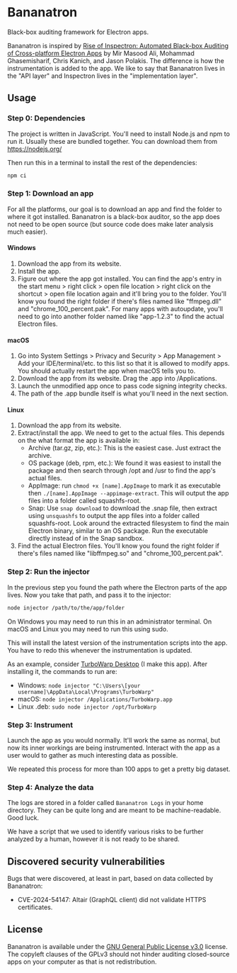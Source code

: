# Bananatron

Black-box auditing framework for Electron apps.

Bananatron is inspired by [Rise of Inspectron: Automated Black-box Auditing of Cross-platform Electron Apps](https://www.usenix.org/conference/usenixsecurity24/presentation/ali) by Mir Masood Ali, Mohammad Ghasemisharif, Chris Kanich, and Jason Polakis. The difference is how the instrumentation is added to the app. We like to say that Bananatron lives in the "API layer" and Inspectron lives in the "implementation layer".

## Usage

### Step 0: Dependencies

The project is written in JavaScript. You'll need to install Node.js and npm to run it. Usually these are bundled together. You can download them from https://nodejs.org/

Then run this in a terminal to install the rest of the dependencies:

```bash
npm ci
```

### Step 1: Download an app

For all the platforms, our goal is to download an app and find the folder to where it got installed. Bananatron is a black-box auditor, so the app does not need to be open source (but source code does make later analysis much easier).

#### Windows

1. Download the app from its website.
2. Install the app.
3. Figure out where the app got installed. You can find the app's entry in the start menu > right click > open file location > right click on the shortcut > open file location again and it'll bring you to the folder. You'll know you found the right folder if there's files named like "ffmpeg.dll" and "chrome_100_percent.pak". For many apps with autoupdate, you'll need to go into another folder named like "app-1.2.3" to find the actual Electron files.

#### macOS

1. Go into System Settings > Privacy and Security > App Management > Add your IDE/terminal/etc. to this list so that it is allowed to modify apps. You should actually restart the app when macOS tells you to.
2. Download the app from its website. Drag the .app into /Applications.
3. Launch the unmodified app once to pass code signing integrity checks.
4. The path of the .app bundle itself is what you'll need in the next section.

#### Linux

1. Download the app from its website.
2. Extract/install the app. We need to get to the actual files. This depends on the what format the app is available in:
   - Archive (tar.gz, zip, etc.): This is the easiest case. Just extract the archive.
   - OS package (deb, rpm, etc.): We found it was easiest to install the package and then search through /opt and /usr to find the app's actual files.
   - AppImage: run `chmod +x [name].AppImage` to mark it as executable then `./[name].AppImage --appimage-extract`. This will output the app files into a folder called squashfs-root.
   - Snap: Use `snap download` to download the .snap file, then extract using `unsquashfs` to output the app files into a folder called squashfs-root. Look around the extracted filesystem to find the main Electron binary, similar to an OS package. Run the executable directly instead of in the Snap sandbox.
3. Find the actual Electron files. You'll know you found the right folder if there's files named like "libffmpeg.so" and "chrome_100_percent.pak".

### Step 2: Run the injector

In the previous step you found the path where the Electron parts of the app lives. Now you take that path, and pass it to the injector:

```bash
node injector /path/to/the/app/folder
```

On Windows you may need to run this in an administrator terminal. On macOS and Linux you may need to run this using sudo.

This will install the latest version of the instrumentation scripts into the app. You have to redo this whenever the instrumentation is updated.

As an example, consider [TurboWarp Desktop](https://desktop.turbowarp.org/) (I make this app). After installing it, the commands to run are:

 - Windows: `node injector "C:\Users\[your username]\AppData\Local\Programs\TurboWarp"`
 - macOS: `node injector /Applications/TurboWarp.app`
 - Linux .deb: `sudo node injector /opt/TurboWarp`

### Step 3: Instrument

Launch the app as you would normally. It'll work the same as normal, but now its inner workings are being instrumented. Interact with the app as a user would to gather as much interesting data as possible.

We repeated this process for more than 100 apps to get a pretty big dataset.

### Step 4: Analyze the data

The logs are stored in a folder called `Bananatron Logs` in your home directory. They can be quite long and are meant to be machine-readable. Good luck.

We have a script that we used to identify various risks to be further analyzed by a human, however it is not ready to be shared.

## Discovered security vulnerabilities

Bugs that were discovered, at least in part, based on data collected by Bananatron:

 - CVE-2024-54147: Altair (GraphQL client) did not validate HTTPS certificates.

## License

Bananatron is available under the [GNU General Public License v3.0](LICENSE) license. The copyleft clauses of the GPLv3 should not hinder auditing closed-source apps on your computer as that is not redistribution.
